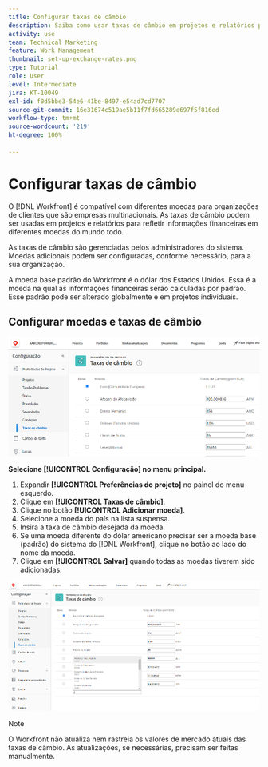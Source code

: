```yaml
---
title: Configurar taxas de câmbio
description: Saiba como usar taxas de câmbio em projetos e relatórios para refletir informações financeiras em diferentes moedas do mundo todo.
activity: use
team: Technical Marketing
feature: Work Management
thumbnail: set-up-exchange-rates.png
type: Tutorial
role: User
level: Intermediate
jira: KT-10049
exl-id: f0d5bbe3-54e6-41be-8497-e54ad7cd7707
source-git-commit: 16e31674c519ae5b11f7fd665289e697f5f816ed
workflow-type: tm+mt
source-wordcount: '219'
ht-degree: 100%

---
```


# Configurar taxas de câmbio

O [!DNL Workfront] é compatível com diferentes moedas para organizações de clientes que são empresas multinacionais. As taxas de câmbio podem ser usadas em projetos e relatórios para refletir informações financeiras em diferentes moedas do mundo todo.

As taxas de câmbio são gerenciadas pelos administradores do sistema. Moedas adicionais podem ser configuradas, conforme necessário, para a sua organização.

A moeda base padrão do Workfront é o dólar dos Estados Unidos. Essa é a moeda na qual as informações financeiras serão calculadas por padrão. Esse padrão pode ser alterado globalmente e em projetos individuais.

## Configurar moedas e taxas de câmbio

![Uma imagem de seleção de taxas de câmbio](assets/setting-up-finances-4.png)

**Selecione [!UICONTROL Configuração] no menu principal.**

1. Expandir **[!UICONTROL Preferências do projeto]** no painel do menu esquerdo.
1. Clique em **[!UICONTROL Taxas de câmbio]**.
1. Clique no botão **[!UICONTROL Adicionar moeda]**.
1. Selecione a moeda do país na lista suspensa.
1. Insira a taxa de câmbio desejada da moeda.
1. Se uma moeda diferente do dólar americano precisar ser a moeda base (padrão) do sistema do [!DNL Workfront], clique no botão ao lado do nome da moeda.
1. Clique em **[!UICONTROL Salvar]** quando todas as moedas tiverem sido adicionadas.

![Uma imagem da adição de uma moeda à lista de taxas de câmbio](assets/setting-up-finances-5.png)

>[!NOTE]
>
>O Workfront não atualiza nem rastreia os valores de mercado atuais das taxas de câmbio. As atualizações, se necessárias, precisam ser feitas manualmente.
